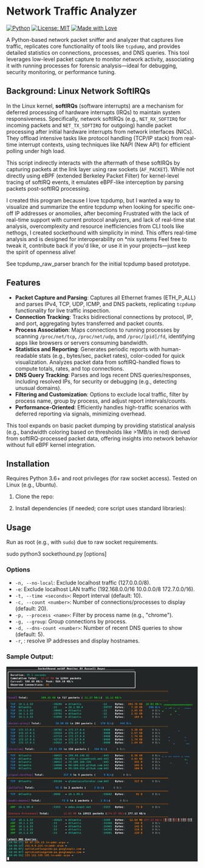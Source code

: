 # Network Traffic Analyzer

[![Python](https://img.shields.io/badge/Python-3.6%2B-blue.svg)](https://www.python.org/) [![License: MIT](https://img.shields.io/badge/License-MIT-yellow.svg)](https://opensource.org/licenses/MIT) [![Made with Love](https://img.shields.io/badge/Made%20with-Love-red.svg)](https://github.com/yourusername/network-traffic-analyzer)

A Python-based network packet sniffer and analyzer that captures live traffic, replicates core functionality of tools like `tcpdump`, and provides detailed statistics on connections, processes, and DNS queries. This tool leverages low-level packet capture to monitor network activity, associating it with running processes for forensic analysis—ideal for debugging, security monitoring, or performance tuning.

## Background: Linux Network SoftIRQs
In the Linux kernel, **softIRQs** (software interrupts) are a mechanism for deferred processing of hardware interrupts (IRQs) to maintain system responsiveness. Specifically, network softIRQs (e.g., `NET_RX_SOFTIRQ` for incoming packets and `NET_TX_SOFTIRQ` for outgoing) handle packet processing after initial hardware interrupts from network interfaces (NICs). They offload intensive tasks like protocol handling (TCP/IP stack) from real-time interrupt contexts, using techniques like NAPI (New API) for efficient polling under high load.

This script indirectly interacts with the aftermath of these softIRQs by capturing packets at the link layer using raw sockets (`AF_PACKET`). While not directly using eBPF (extended Berkeley Packet Filter) for kernel-level tracing of softIRQ events, it emulates eBPF-like interception by parsing packets post-softIRQ processing. 

I created this program because I love tcpdump, but I wanted a way to visualize and summarize the entire tcpdump when looking for specific one-off IP addresses or anomolies, after becoming 
Frustrated with the lack of real-time support with current protocol analyzers, and lack of real-time stat analysis, overcomplexity and resource inefficiencies from CLI tools like nethogs, I created sockethound with simplicity in mind. This offers real-time analysis and is designed for interoperability on *nix systems
Feel free to tweak it, contribute back if you'd like, or use it in your projects—just keep the spirit of openness alive!

See tcpdump_raw_parser branch for the initial tcpdump based prototype.

## Features
- **Packet Capture and Parsing**: Captures all Ethernet frames (ETH_P_ALL) and parses IPv4, TCP, UDP, ICMP, and DNS packets, replicating `tcpdump` functionality for live traffic inspection.
- **Connection Tracking**: Tracks bidirectional connections by protocol, IP, and port, aggregating bytes transferred and packet counts.
- **Process Association**: Maps connections to running processes by scanning `/proc/net/tcp`, `/proc/net/udp`, and `/proc/[pid]/fd`, identifying apps like browsers or servers consuming bandwidth.
- **Statistics and Reporting**: Generates periodic reports with human-readable stats (e.g., bytes/sec, packet rates), color-coded for quick visualization. Analyzes packet data from softIRQ-handled flows to compute totals, rates, and top connections.
- **DNS Query Tracking**: Parses and logs recent DNS queries/responses, including resolved IPs, for security or debugging (e.g., detecting unusual domains).
- **Filtering and Customization**: Options to exclude local traffic, filter by process name, group by process, and adjust report intervals/counts.
- **Performance-Oriented**: Efficiently handles high-traffic scenarios with deferred reporting via signals, minimizing overhead.

This tool expands on basic packet dumping by providing statistical analysis (e.g., bandwidth coloring based on thresholds like >1MB/s in red) derived from softIRQ-processed packet data, offering insights into network behavior without full eBPF kernel integration.

## Installation
Requires Python 3.6+ and root privileges (for raw socket access). Tested on Linux (e.g., Ubuntu).

1. Clone the repo:

2. Install dependencies (if needed; core script uses standard libraries):
## Usage
Run as root (e.g., with `sudo`) due to raw socket requirements.

sudo python3 sockethound.py [options]


### Options
- `-n, --no-local`: Exclude localhost traffic (127.0.0.0/8).
- `-e`: Exclude localhost LAN traffic (192.168.0.0/16 10.0.0.0/8 172.7.0.0/16).
- `-t, --time <seconds>`: Report interval (default: 10).
- `-c, --count <number>`: Number of connections/processes to display (default: 20).
- `-p, --process <name>`: Filter by process name (e.g., "chrome").
- `-g, --group`: Group connections by process.
- `-d, --dns-count <number>`: Number of recent DNS queries to show (default: 5).
- `-r`, : resolve IP addresses and display hostnames.

### Sample Output:

![Network Socket Hound Example Output](https://raw.githubusercontent.com/greenfan/shellcode/refs/heads/master/git_ex.png)
